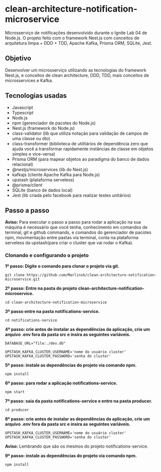# clean-architecture-notification-microservice
Microsserviço de notificações desenvolvido durante o Ignite Lab 04 de Node.js. O projeto feito com o framework Nest.js com conceitos de arquitetura limpa + DDD + TDD,  Apache Kafka, Prisma ORM, SQLite, Jest.

## Objetivo
Desenvolver um microsserviço utilizando as tecnologias do framework Nest.js, e conceitos de clean architecture, DDD, TDD, mais conceitos de microsservices e Kafka.

## Tecnologias usadas
- Javascript
- Typescript
- Node.js
- npm (gerenciador de pacotes do Node.js)
- Nest.js (framework do Node.js)
- class-validator (lib que utiliza notação para validação de campos de uma classe ou dto)
- class-transformer (biblioteca de utilitários de dependência zero que ajuda você a transformar rapidamente instâncias de classe em objetos simples e vice-versa)
- Prisma ORM (para mapear objetos ao paradigma do banco de dados relacional)
- @nestjs/microservices (lib do Nest.js)
- kafkajs (cliente Apache Kafka para Node.js)
- upstash (plataforma serveless)
- @prisma/client
- SQLite (banco de dados local)
- Jest (lib criada pelo facebook para realizar testes unitários)

## Passo a passo
**Aviso:** Para executar o passo a passo para rodar a aplicação na sua máquina é necessário que você tenha, conhecimento em comandos de terminal, git e github commands, e comandos do gerenciador de pacotes npm, movimentação entre pastas via terminal, conta na plataforma serveless da upstash(para criar o cluster que vai rodar o Kafka).

### Clonando e configurando o projeto

**1º passo: Digite o comando para clonar o projeto via git.**
```
git clone https://github.com/Marlinsk/clean-architecture-notification-microservice.git
```

**2º passo: Entre na pasta do projeto clean-architecture-notification-microservice.**
```
cd clean-architecture-notification-microservice
```

**3º passo entre na pasta notifications-service.**
```
cd notifications-service
```

**4º passo: crie antes de instalar as dependências da aplicação, crie um arquivo **.env** fora da pasta **src** e insira as seguintes variáveis.**
```
DATABASE_URL="file:./dev.db"

UPSTASH_KAFKA_CLUSTER_USERNAME='nome do usuário cluster'
UPSTASH_KAFKA_CLUSTER_PASSWORD='senha do cluster'
```

**5º passo: instale as dependências do projeto via comando npm.**
```
npm install
```

**6º passo: para rodar a aplicação notifications-service.**
```
npm start
```

**7º passo: saia da pasta notifications-service e entre na pasta producer.**
```
cd producer
```

**8º passo: crie antes de instalar as dependências da aplicação, crie um arquivo **.env** fora da pasta **src** e insira as seguintes variáveis.**
```
UPSTASH_KAFKA_CLUSTER_USERNAME='nome do usuário cluster'
UPSTASH_KAFKA_CLUSTER_PASSWORD='senha do cluster'
```
**Aviso:** Lembrando que são os mesmos do projeto notifications-service.

**9º passo: instale as dependências do projeto via comando npm.**
```
npm install
```
